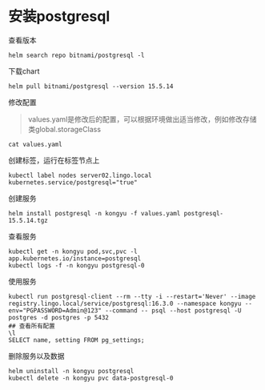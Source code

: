 # 安装postgresql

查看版本

```
helm search repo bitnami/postgresql -l
```

下载chart

```
helm pull bitnami/postgresql --version 15.5.14
```

修改配置

> values.yaml是修改后的配置，可以根据环境做出适当修改，例如修改存储类global.storageClass

```
cat values.yaml
```

创建标签，运行在标签节点上

```
kubectl label nodes server02.lingo.local kubernetes.service/postgresql="true"
```

创建服务

```shell
helm install postgresql -n kongyu -f values.yaml postgresql-15.5.14.tgz
```

查看服务

```
kubectl get -n kongyu pod,svc,pvc -l app.kubernetes.io/instance=postgresql
kubectl logs -f -n kongyu postgresql-0
```

使用服务

```
kubectl run postgresql-client --rm --tty -i --restart='Never' --image  registry.lingo.local/service/postgresql:16.3.0 --namespace kongyu --env="PGPASSWORD=Admin@123" --command -- psql --host postgresql -U postgres -d postgres -p 5432
## 查看所有配置
\l
SELECT name, setting FROM pg_settings;
```

删除服务以及数据

```
helm uninstall -n kongyu postgresql
kubectl delete -n kongyu pvc data-postgresql-0
```

